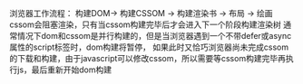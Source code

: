 浏览器工作流程： 构建DOM-> 构建CSSOM -> 构建渲染书 -> 布局 -> 绘画  
cssom会阻塞渲染，只有当cssom构建完毕后才会进入下一个阶段构建渲染树 
通常情况下dom和cssom是并行构建的，但是当浏览器遇到一个不带defer或async属性的script标签时，dom构建将暂停，
如果此时又恰巧浏览器尚未完成cssom的下载和构建，由于javascript可以修改cssom，所以需要等cssom构建完毕再执行js，最后重新开始dom构建
